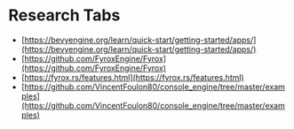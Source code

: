 # Research Tabs 
- [https://bevyengine.org/learn/quick-start/getting-started/apps/](https://bevyengine.org/learn/quick-start/getting-started/apps/)
- [https://github.com/FyroxEngine/Fyrox](https://github.com/FyroxEngine/Fyrox)
- [https://fyrox.rs/features.html](https://fyrox.rs/features.html)
- [https://github.com/VincentFoulon80/console_engine/tree/master/examples](https://github.com/VincentFoulon80/console_engine/tree/master/examples)

